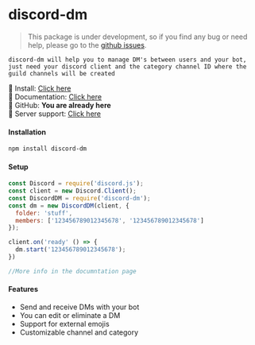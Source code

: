 # discord-dm

> This package is under development, so if you find any bug or need help, please go to the [github issues](https://github.com/leunamcrack/discord-dm/issues).<br>

`discord-dm will help you to manage DM's between users and your bot, just need your discord client and the category channel ID where the guild channels will be created`

🍏 Install: [Click here](https://www.npmjs.com/package/discord-dm)<br>
📕 Documentation: [Click here](https://leunamcrack.gitbook.io/discord-dm/)<br>
📁 GitHub: **You are already here**<br>
🎫 Server support: [Click here](https://dsc.gg/snakeeworld)<br>

#### Installation
```sh
npm install discord-dm
```

#### Setup
```js
const Discord = require('discord.js');
const client = new Discord.Client();
const DiscordDM = require('discord-dm');
const dm = new DiscordDM(client, {
  folder: 'stuff',
  members: ['123456789012345678', '123456789012345678']
});

client.on('ready' () => {
  dm.start('123456789012345678');
})

//More info in the documntation page
```

#### Features
- Send and receive DMs with your bot
- You can edit or eliminate a DM
- Support for external emojis
- Customizable channel and category
